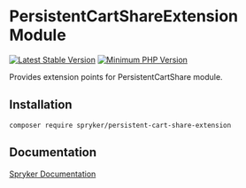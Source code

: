 # PersistentCartShareExtension Module
[![Latest Stable Version](https://poser.pugx.org/spryker/persistent-cart-share-extension/v/stable.svg)](https://packagist.org/packages/spryker/persistent-cart-share-extension)
[![Minimum PHP Version](https://img.shields.io/badge/php-%3E%3D%207.3-8892BF.svg)](https://php.net/)

Provides extension points for PersistentCartShare module.

## Installation

```
composer require spryker/persistent-cart-share-extension
```

## Documentation

[Spryker Documentation](https://documentation.spryker.com/module_guide/overview.htm)

